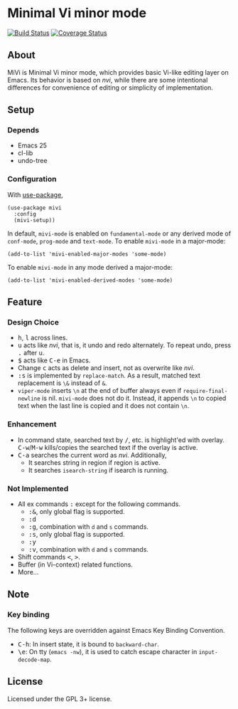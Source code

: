 # Minimal Vi minor mode

[![Build Status](https://travis-ci.org/iquiw/mivi.svg?branch=master)](https://travis-ci.org/iquiw/mivi)
[![Coverage Status](https://coveralls.io/repos/github/iquiw/mivi/badge.svg?branch=master)](https://coveralls.io/github/iquiw/mivi?branch=master)

## About

MiVi is Minimal Vi minor mode, which provides basic Vi-like editing layer on
Emacs. Its behavior is based on *nvi*, while there are some intentional
differences for convenience of editing or simplicity of implementation.

## Setup

### Depends

* Emacs 25
* cl-lib
* undo-tree

### Configuration

With [use-package](https://github.com/jwiegley/use-package),

``` emacs-lisp
(use-package mivi
  :config
  (mivi-setup))
```

In default, `mivi-mode` is enabled on `fundamental-mode` or any derived mode
of `conf-mode`, `prog-mode` and `text-mode`.
To enable `mivi-mode` in a major-mode:

``` emacs-lisp
(add-to-list 'mivi-enabled-major-modes 'some-mode)
```

To enable `mivi-mode` in any mode derived a major-mode:

``` emacs-lisp
(add-to-list 'mivi-enabled-derived-modes 'some-mode)
```

## Feature

### Design Choice

* <kbd>h</kbd>, <kbd>l</kbd> across lines.
* <kbd>u</kbd> acts like *nvi*, that is, it undo and redo alternately.
  To repeat undo, press <kbd>.</kbd> after <kbd>u</kbd>.
* <kbd>$</kbd> acts like <kbd>C-e</kbd> in Emacs.
* Change <kbd>c</kbd> acts as delete and insert, not as overwrite like *nvi*.
* <kbd>:s</kbd> is implemented by `replace-match`. As a result, matched text
  replacement is `\&` instead of `&`.
* `viper-mode` inserts `\n` at the end of buffer always even if `require-final-newline` is nil.
  `mivi-mode` does not do it. Instead, it appends `\n` to copied text
  when the last line is copied and it does not contain `\n`.

### Enhancement

* In command state, searched text by <kbd>/</kbd>, etc. is highlight'ed with overlay.
  <kbd>C-w</kbd>/<kbd>M-w</kbd> kills/copies the searched text if the overlay is active.
* <kbd>C-a</kbd> searches the current word as *nvi*. Additionally,
  * It searches string in region if region is active.
  * It searches `isearch-string` if isearch is running.

### Not Implemented

* All ex commands <kbd>:</kbd> except for the following commands.
  * <kbd>:&</kbd>, only global flag is supported.
  * <kbd>:d</kbd>
  * <kbd>:g</kbd>, combination with `d` and `s` commands.
  * <kbd>:s</kbd>, only global flag is supported.
  * <kbd>:y</kbd>
  * <kbd>:v</kbd>, combination with `d` and `s` commands.
* Shift commands <kbd>&lt;</kbd>, <kbd>&gt;</kbd>.
* Buffer (in Vi-context) related functions.
* More...

## Note

### Key binding

The following keys are overridden against Emacs Key Binding Convention.

* <kbd>C-h</kbd>: In insert state, it is bound to `backward-char`.
* <kbd>\e</kbd>: On tty (`emacs -nw`), it is used to catch escape character
  in `input-decode-map`.

## License

Licensed under the GPL 3+ license.
